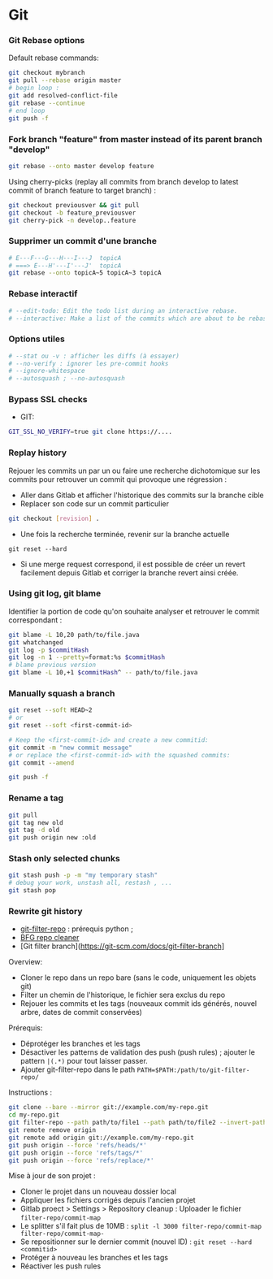 # Git

### Git Rebase options

Default rebase commands:

```bash
git checkout mybranch
git pull --rebase origin master
# begin loop :
git add resolved-conflict-file
git rebase --continue
# end loop
git push -f
```

### Fork branch "feature" from master instead of its parent branch "develop"

```bash
git rebase --onto master develop feature
```

Using cherry-picks (replay all commits from branch develop to latest commit of branch feature to target branch) :
```bash
git checkout previousver && git pull
git checkout -b feature_previousver
git cherry-pick -n develop..feature
```

### Supprimer un commit d'une branche

```bash
# E---F---G---H---I---J  topicA
# ===> E---H'---I'---J'  topicA
git rebase --onto topicA~5 topicA~3 topicA
```

### Rebase interactif

```bash
# --edit-todo: Edit the todo list during an interactive rebase.
# --interactive: Make a list of the commits which are about to be rebased. Let the user edit that list before rebasing
```

### Options utiles

```bash
# --stat ou -v : afficher les diffs (à essayer)
# --no-verify : ignorer les pre-commit hooks
# --ignore-whitespace
# --autosquash ; --no-autosquash
```


### Bypass SSL checks

- GIT:

```bash
GIT_SSL_NO_VERIFY=true git clone https://....
```


### Replay history

Rejouer les commits un par un ou faire une recherche dichotomique sur les commits pour retrouver un commit qui provoque une régression :

- Aller dans Gitlab et afficher l'historique des commits sur la branche cible
- Replacer son code sur un commit particulier

```bash
git checkout [revision] .
```

- Une fois la recherche terminée, revenir sur la branche actuelle

```
git reset --hard
```

- Si une merge request correspond, il est possible de créer un revert facilement depuis Gitlab et corriger la branche revert ainsi créée.


### Using git log, git blame

Identifier la portion de code qu'on souhaite analyser et retrouver le commit correspondant :

```bash
git blame -L 10,20 path/to/file.java
git whatchanged
git log -p $commitHash
git log -n 1 --pretty=format:%s $commitHash
# blame previous version
git blame -L 10,+1 $commitHash^ -- path/to/file.java
```

### Manually squash a branch

```bash
git reset --soft HEAD~2 
# or
git reset --soft <first-commit-id>

# Keep the <first-commit-id> and create a new commitid:
git commit -m "new commit message"
# or replace the <first-commit-id> with the squashed commits:
git commit --amend

git push -f
```

### Rename a tag

```bash
git pull
git tag new old
git tag -d old
git push origin new :old
```


### Stash only selected chunks

```bash
git stash push -p -m "my temporary stash"
# debug your work, unstash all, restash , ...
git stash pop
```



### Rewrite git history

* [git-filter-repo](https://github.com/newren/git-filter-repo) : prérequis python ; 
* [BFG repo cleaner](https://github.com/rtyley/bfg-repo-cleaner)
* [Git filter branch](https://git-scm.com/docs/git-filter-branch]

Overview:

- Cloner le repo dans un repo bare (sans le code, uniquement les objets git)
- Filter un chemin de l'historique, le fichier sera exclus du repo
- Rejouer les commits et les tags (nouveaux commit ids générés, nouvel arbre, dates de commit conservées)

Prérequis:

- Déprotéger les branches et les tags
- Désactiver les patterns de validation des push (push rules) ; ajouter le pattern `|(.*)` pour tout laisser passer.
- Ajouter git-filter-repo dans le path `PATH=$PATH:/path/to/git-filter-repo/`

Instructions :

```bash
git clone --bare --mirror git://example.com/my-repo.git
cd my-repo.git
git filter-repo --path path/to/file1 --path path/to/file2 --invert-paths
git remote remove origin
git remote add origin git://example.com/my-repo.git
git push origin --force 'refs/heads/*'
git push origin --force 'refs/tags/*'
git push origin --force 'refs/replace/*'
```

Mise à jour de son projet :

- Cloner le projet dans un nouveau dossier local
- Appliquer les fichiers corrigés depuis l'ancien projet
- Gitlab proect > Settings > Repository cleanup : Uploader le fichier `filter-repo/commit-map`
- Le splitter s'il fait plus de 10MB : `split -l 3000 filter-repo/commit-map filter-repo/commit-map-`
- Se repositionner sur le dernier commit (nouvel ID) : `git reset --hard <commitid>`
- Protéger à nouveau les branches et les tags
- Réactiver les push rules
